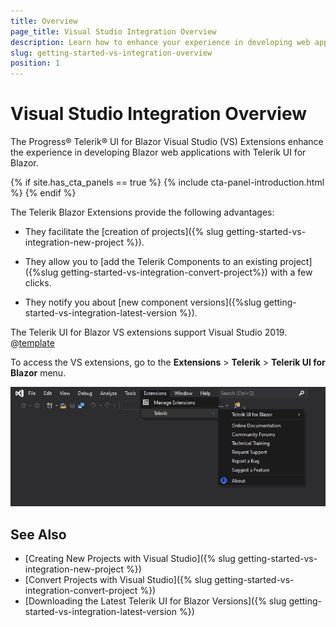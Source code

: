 ```yaml
---
title: Overview
page_title: Visual Studio Integration Overview
description: Learn how to enhance your experience in developing web applications with Progress Telerik UI for Blazor.
slug: getting-started-vs-integration-overview
position: 1
---
```


# Visual Studio Integration Overview

The Progress&reg; Telerik&reg; UI for Blazor Visual Studio (VS) Extensions enhance the experience in developing Blazor web applications with Telerik UI for Blazor.

{% if site.has_cta_panels == true %}
{% include cta-panel-introduction.html %}
{% endif %}

The Telerik Blazor Extensions provide the following advantages:

* They facilitate the [creation of projects]({% slug getting-started-vs-integration-new-project %}). 

* They allow you to [add the Telerik Components to an existing project]({%slug getting-started-vs-integration-convert-project%}) with a few clicks.

* They notify you about [new component versions]({%slug getting-started-vs-integration-latest-version %}).


The Telerik UI for Blazor VS extensions support Visual Studio 2019. @[template](/_contentTemplates/common/general-info.md#vsx-download)

To access the VS extensions, go to the **Extensions** > **Telerik** > **Telerik UI for Blazor** menu.

![](images/open-vs-extensions.png)



## See Also

* [Creating New Projects with Visual Studio]({% slug getting-started-vs-integration-new-project %})
* [Convert Projects with Visual Studio]({% slug getting-started-vs-integration-convert-project %})
* [Downloading the Latest Telerik UI for Blazor Versions]({% slug getting-started-vs-integration-latest-version %})
